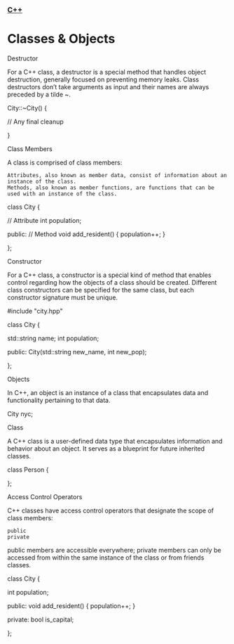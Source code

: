 ### [C++](../README.md)
# Classes & Objects

Destructor

For a C++ class, a destructor is a special method that handles object destruction, generally focused on preventing memory leaks. Class destructors don’t take arguments as input and their names are always preceded by a tilde ~.

City::~City() {

  // Any final cleanup

}

Class Members

A class is comprised of class members:

    Attributes, also known as member data, consist of information about an instance of the class.
    Methods, also known as member functions, are functions that can be used with an instance of the class.

class City {

  // Attribute
  int population;

public:
  // Method
  void add_resident() {
    population++;
  }

};

Constructor

For a C++ class, a constructor is a special kind of method that enables control regarding how the objects of a class should be created. Different class constructors can be specified for the same class, but each constructor signature must be unique.

#include "city.hpp"

class City {

  std::string name;
  int population;

public:
  City(std::string new_name, int new_pop);

};

Objects

In C++, an object is an instance of a class that encapsulates data and functionality pertaining to that data.

City nyc;

Class

A C++ class is a user-defined data type that encapsulates information and behavior about an object. It serves as a blueprint for future inherited classes.

class Person {

};

Access Control Operators

C++ classes have access control operators that designate the scope of class members:

    public
    private

public members are accessible everywhere; private members can only be accessed from within the same instance of the class or from friends classes.

class City {

  int population; 

public:
  void add_resident() { 
    population++;
  }

private:
  bool is_capital;

};
